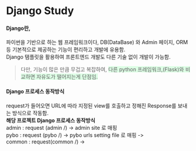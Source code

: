 <h1>Django Study</h1>

#### Django란, 
파이썬을 기반으로 하는 웹 프레임워크이다, DB(DataBase) 와 Admin 페이지, ORM 등 기본적으로 제공하는 기능이 편리하고 개발에 유용함.<br>
Django 탬플릿을 활용하여 프론트엔드 개발도 다른 기술 없이 개발이 가능함. 
>다만, 기능이 많은 만큼 무겁고 복잡하여,  <span style="background-color:#DCFFE4">다른 python 프레임워크,(Flask)와 비교하면 자유도가 떨어지는게 단점임.  </span>

#### Django 프로세스 동작방식
request가 들어오면 URL에 따라 지정된 view를 호출하고 정해진 Response를 보내는 방식으로 작동함.<br>
**해당 프로젝트 Django 프로세스 동작방식** <br>
admin : request (admin /) -> admin site 로 매핑 <br>
pybo : request (pybo /) -> pybo urls setting file 로 매핑 -> <br>
common : request(common /) -> 
